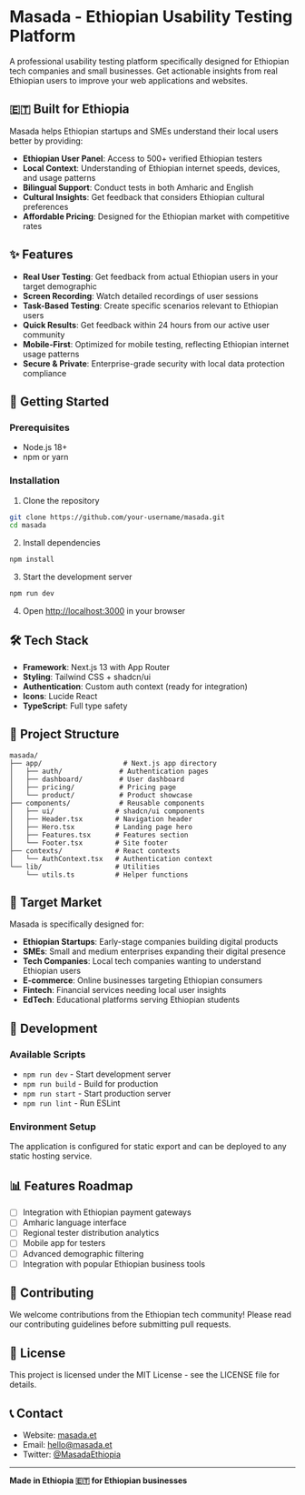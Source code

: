 # Masada - Ethiopian Usability Testing Platform

A professional usability testing platform specifically designed for Ethiopian tech companies and small businesses. Get actionable insights from real Ethiopian users to improve your web applications and websites.

## 🇪🇹 Built for Ethiopia

Masada helps Ethiopian startups and SMEs understand their local users better by providing:

- **Ethiopian User Panel**: Access to 500+ verified Ethiopian testers
- **Local Context**: Understanding of Ethiopian internet speeds, devices, and usage patterns
- **Bilingual Support**: Conduct tests in both Amharic and English
- **Cultural Insights**: Get feedback that considers Ethiopian cultural preferences
- **Affordable Pricing**: Designed for the Ethiopian market with competitive rates

## ✨ Features

- **Real User Testing**: Get feedback from actual Ethiopian users in your target demographic
- **Screen Recording**: Watch detailed recordings of user sessions
- **Task-Based Testing**: Create specific scenarios relevant to Ethiopian users
- **Quick Results**: Get feedback within 24 hours from our active user community
- **Mobile-First**: Optimized for mobile testing, reflecting Ethiopian internet usage patterns
- **Secure & Private**: Enterprise-grade security with local data protection compliance

## 🚀 Getting Started

### Prerequisites

- Node.js 18+ 
- npm or yarn

### Installation

1. Clone the repository
```bash
git clone https://github.com/your-username/masada.git
cd masada
```

2. Install dependencies
```bash
npm install
```

3. Start the development server
```bash
npm run dev
```

4. Open [http://localhost:3000](http://localhost:3000) in your browser

## 🛠️ Tech Stack

- **Framework**: Next.js 13 with App Router
- **Styling**: Tailwind CSS + shadcn/ui
- **Authentication**: Custom auth context (ready for integration)
- **Icons**: Lucide React
- **TypeScript**: Full type safety

## 📁 Project Structure

```
masada/
├── app/                    # Next.js app directory
│   ├── auth/              # Authentication pages
│   ├── dashboard/         # User dashboard
│   ├── pricing/           # Pricing page
│   └── product/           # Product showcase
├── components/            # Reusable components
│   ├── ui/               # shadcn/ui components
│   ├── Header.tsx        # Navigation header
│   ├── Hero.tsx          # Landing page hero
│   ├── Features.tsx      # Features section
│   └── Footer.tsx        # Site footer
├── contexts/             # React contexts
│   └── AuthContext.tsx   # Authentication context
└── lib/                  # Utilities
    └── utils.ts          # Helper functions
```

## 🎯 Target Market

Masada is specifically designed for:

- **Ethiopian Startups**: Early-stage companies building digital products
- **SMEs**: Small and medium enterprises expanding their digital presence  
- **Tech Companies**: Local tech companies wanting to understand Ethiopian users
- **E-commerce**: Online businesses targeting Ethiopian consumers
- **Fintech**: Financial services needing local user insights
- **EdTech**: Educational platforms serving Ethiopian students

## 🔧 Development

### Available Scripts

- `npm run dev` - Start development server
- `npm run build` - Build for production
- `npm run start` - Start production server
- `npm run lint` - Run ESLint

### Environment Setup

The application is configured for static export and can be deployed to any static hosting service.

## 📊 Features Roadmap

- [ ] Integration with Ethiopian payment gateways
- [ ] Amharic language interface
- [ ] Regional tester distribution analytics
- [ ] Mobile app for testers
- [ ] Advanced demographic filtering
- [ ] Integration with popular Ethiopian business tools

## 🤝 Contributing

We welcome contributions from the Ethiopian tech community! Please read our contributing guidelines before submitting pull requests.

## 📄 License

This project is licensed under the MIT License - see the LICENSE file for details.

## 📞 Contact

- Website: [masada.et](https://masada.et)
- Email: hello@masada.et
- Twitter: [@MasadaEthiopia](https://twitter.com/MasadaEthiopia)

---

**Made in Ethiopia 🇪🇹 for Ethiopian businesses**